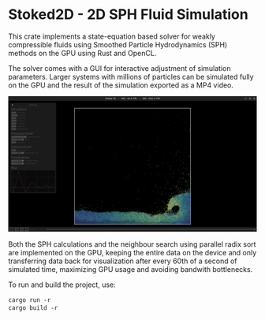 # Stoked2D - 2D SPH Fluid Simulation

This crate implements a state-equation based solver for weakly compressible fluids using Smoothed Particle Hydrodynamics (SPH) methods on the GPU using Rust and OpenCL. 


The solver comes with a GUI for interactive adjustment of simulation parameters. Larger systems with millions of particles can be simulated fully on the GPU and the result of the simulation exported as a MP4 video. 


![Screenshot of the GUI](/screenshot.png)

Both the SPH calculations and the neighbour search using parallel radix sort are implemented on the GPU, keeping the entire data on the device and only transferring data back for visualization after every 60th of a second of simulated time, maximizing GPU usage and avoiding bandwith bottlenecks.




To run and build the project, use:
```
cargo run -r
cargo build -r
```